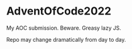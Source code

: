 # AdventOfCode2022
My AOC submission. Beware. Greasy lazy JS. 

Repo may change dramatically from day to day. 
